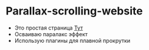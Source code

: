 # Parallax-scrolling-website 
- Это простая страница [Тут](https://lynch555.github.io/Parallax-scrolling-website/)
- Осваиваю паралакс эффект
- Использую плагины для плавной прокрутки
